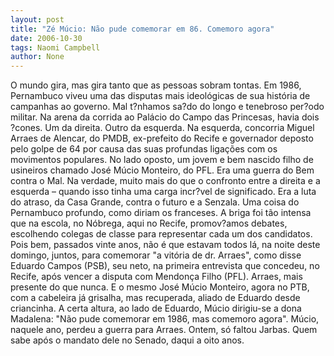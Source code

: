 ```yaml
---
layout: post
title: "Zé Múcio: Não pude comemorar em 86. Comemoro agora"
date: 2006-10-30
tags: Naomi Campbell
author: None
---
```

O mundo gira, mas gira tanto que as pessoas sobram tontas.
Em 1986, Pernambuco viveu uma das disputas mais ideológicas de sua história de campanhas ao governo.
Mal t?nhamos sa?do do longo e tenebroso per?odo militar. Na arena da corrida ao Palácio do Campo das Princesas, havia dois ?cones. Um da direita. Outro da esquerda.
Na esquerda, concorria Miguel Arraes de Alencar, do PMDB, ex-prefeito do Recife e governador deposto pelo golpe de 64 por causa das suas profundas ligações com os movimentos populares.
No lado oposto, um jovem e bem nascido filho de usineiros chamado José Múcio Monteiro, do PFL.
Era uma guerra do Bem contra o Mal. Na verdade, muito mais do que o confronto entre a direita e a esquerda – quando isso tinha uma carga incr?vel de significado.
Era a luta do atraso, da Casa Grande, contra o futuro e a Senzala. Uma coisa do Pernambuco profundo, como diriam os franceses.
A briga foi tão intensa que na escola, no Nóbrega, aqui no Recife, promov?amos debates, escolhendo colegas de classe para representar cada um dos candidatos.
Pois bem, passados vinte anos, não é que estavam todos lá, na noite deste domingo, juntos, para comemorar \"a vitória de dr. Arraes\", como disse Eduardo Campos (PSB), seu neto, na primeira entrevista que concedeu, no Recife, após vencer a disputa com Mendonça Filho (PFL).
Arraes, mais presente do que nunca. E o mesmo José Múcio Monteiro, agora no PTB, com a cabeleira já grisalha, mas recuperada, aliado de Eduardo desde criancinha.
A certa altura, ao lado de Eduardo, Múcio dirigiu-se a dona Madalena: \"Não pude comemorar em 1986, mas comemoro agora\".
Múcio, naquele ano, perdeu a guerra para Arraes.
Ontem, só faltou Jarbas.
Quem sabe após
 o mandato dele no Senado, daqui a oito anos. 
